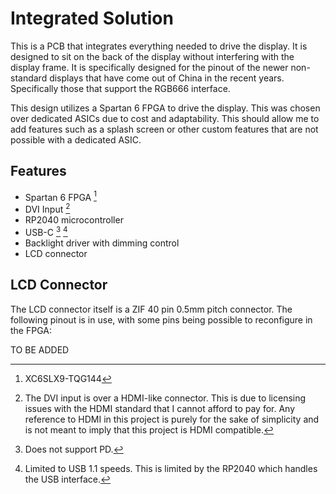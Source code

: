 # Integrated Solution

This is a PCB that integrates everything needed to drive the display. It is designed to sit on the back of the display without interfering with the display frame. It is specifically designed for the pinout of the newer non-standard displays that have come out of China in the recent years. Specifically those that support the RGB666 interface.

This design utilizes a Spartan 6 FPGA to drive the display. This was chosen over dedicated ASICs due to cost and adaptability. This should allow me to add features such as a splash screen or other custom features that are not possible with a dedicated ASIC.

## Features
- Spartan 6 FPGA [^1]
- DVI Input [^2]
- RP2040 microcontroller
- USB-C [^3] [^4]
- Backlight driver with dimming control
- LCD connector

## LCD Connector

The LCD connector itself is a ZIF 40 pin 0.5mm pitch connector.
The following pinout is in use, with some pins being possible to reconfigure in the FPGA:

TO BE ADDED


[^1]: XC6SLX9-TQG144
[^2]: The DVI input is over a HDMI-like connector. This is due to licensing issues with the HDMI standard that I cannot afford to pay for. Any reference to HDMI in this project is purely for the sake of simplicity and is not meant to imply that this project is HDMI compatible.
[^3]: Does not support PD.
[^4]: Limited to USB 1.1 speeds. This is limited by the RP2040 which handles the USB interface.

